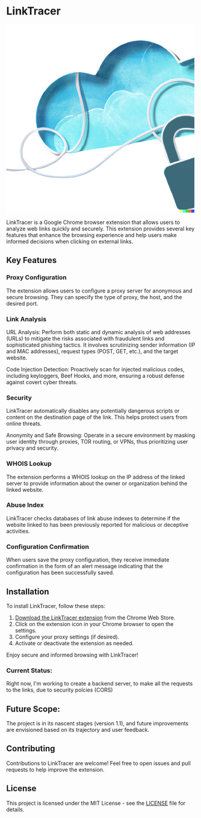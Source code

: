 # LinkTracer
![Texto Alternativo](logo2.png)

LinkTracer is a Google Chrome browser extension that allows users to analyze web links quickly and securely. This extension provides several key features that enhance the browsing experience and help users make informed decisions when clicking on external links.

## Key Features

### Proxy Configuration
The extension allows users to configure a proxy server for anonymous and secure browsing. They can specify the type of proxy, the host, and the desired port.

### Link Analysis
URL Analysis: Perform both static and dynamic analysis of web addresses (URLs) to mitigate the risks associated with fraudulent links and sophisticated phishing tactics. It involves scrutinizing sender information (IP and MAC addresses), request types (POST, GET, etc.), and the target website.

Code Injection Detection: Proactively scan for injected malicious codes, including keyloggers, Beef Hooks, and more, ensuring a robust defense against covert cyber threats.

### Security
LinkTracer automatically disables any potentially dangerous scripts or content on the destination page of the link. This helps protect users from online threats.

Anonymity and Safe Browsing: Operate in a secure environment by masking user identity through proxies, TOR routing, or VPNs, thus prioritizing user privacy and security.

### WHOIS Lookup
The extension performs a WHOIS lookup on the IP address of the linked server to provide information about the owner or organization behind the linked website.

### Abuse Index
LinkTracer checks databases of link abuse indexes to determine if the website linked to has been previously reported for malicious or deceptive activities.

### Configuration Confirmation
When users save the proxy configuration, they receive immediate confirmation in the form of an alert message indicating that the configuration has been successfully saved.

## Installation

To install LinkTracer, follow these steps:

1. [Download the LinkTracer extension](#) from the Chrome Web Store.
2. Click on the extension icon in your Chrome browser to open the settings.
3. Configure your proxy settings (if desired).
4. Activate or deactivate the extension as needed.

Enjoy secure and informed browsing with LinkTracer!

### Current Status:
Right now, I'm working to create a backend server, to make all the requests to the links, due to security polcies (CORS)

## Future Scope:
The project is in its nascent stages (version 1.1), and future improvements are envisioned based on its trajectory and user feedback.

## Contributing

Contributions to LinkTracer are welcome! Feel free to open issues and pull requests to help improve the extension.

## License

This project is licensed under the MIT License - see the [LICENSE](LICENSE) file for details.
